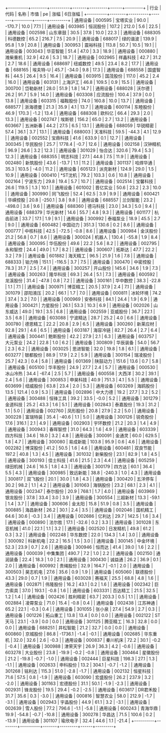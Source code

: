 +----------+--------+----------+-------+---------+------+---------+
|   行业   |  代码  |   名称   | 市值  |   pe    | 涨幅 | 6日涨幅 |
+----------+--------+----------+-------+---------+------+---------+
| 通用设备 | 000595 | 宝塔实业 | 90.0  | -170.7  | 10.0 |  77.1   |
| 通用设备 | 603985 | 恒润股份 | 107.2 |  212.0  | 5.6  |  22.5   |
| 通用设备 | 002598 | 山东章鼓 | 30.5  |  37.8   | 10.0 |  22.3   |
| 通用设备 | 688305 | 科德数控 | 65.2  |  216.7  | 7.5  |  20.9   |
| 通用设备 | 688017 | 绿的谐波 | 139.9 |  95.8   | 1.9  |  20.8   |
| 通用设备 | 300953 | 震裕科技 | 113.8 |  50.7   | 10.5 |  19.1   |
| 通用设备 | 003043 | 华亚智能 | 51.4  |  47.0   | 3.3  |  18.9   |
| 通用设备 | 000880 | 潍柴重机 | 32.9  |  42.6   | 5.3  |  18.7   |
| 通用设备 | 002965 | 祥鑫科技 | 42.7  |  31.2   | 2.7  |  18.6   |
| 通用设备 | 688697 | 纽威数控 | 49.5  |  23.4   | 8.2  |  17.7   |
| 通用设备 | 688165 | 埃夫特-U | 45.7  |  -34.0  | 9.8  |  17.3   |
| 通用设备 | 688558 | 国盛智科 | 44.5  |  26.4   | 9.5  |  16.4   |
| 通用设备 | 603915 | 国茂股份 | 117.0 |  45.2   | 2.4  |  16.0   |
| 通用设备 | 603131 | 上海沪工 | 46.8  |  109.5  | 0.9  |  15.5   |
| 通用设备 | 300700 | 岱勒新材 | 28.0  |  51.9   | 1.8  |  14.7   |
| 通用设备 | 688028 |  沃尔德  | 26.2  |  91.7   | 5.9  |  14.0   |
| 通用设备 | 603308 | 应流股份 | 100.4 |  37.9   | 0.0  |  13.8   |
| 通用设备 | 603315 | 福鞍股份 | 74.0  |  160.8  | 10.0 |  13.7   |
| 通用设备 | 688577 | 浙海德曼 | 21.3  |  35.9   | 4.1  |  13.7   |
| 通用设备 | 600114 | 东睦股份 | 46.9  |  170.3  | -1.2 |  13.4   |
| 通用设备 | 688308 |  欧科亿  | 66.4  |  29.3   | 2.0  |  13.3   |
| 通用设备 | 002747 |  埃斯顿  | 156.2 |  65.0   | 2.7  |  13.2   |
| 通用设备 | 603667 | 五洲新春 | 44.2  |  27.5   | 6.5  |  13.1   |
| 通用设备 | 688059 | 华锐精密 | 57.4  |  36.1   | 3.7  |  13.1   |
| 通用设备 | 688003 | 天准科技 | 59.5  |  -44.3  | 4.1  |  12.9   |
| 通用设备 | 002552 | 宝鼎科技 | 41.6  |  633.9  | 0.1  |  12.7   |
| 通用设备 | 300345 | 华民股份 | 25.7  | 1778.4  | -0.7 |  12.6   |
| 通用设备 | 002158 | 汉钟精机 | 96.9  |  26.6   | 3.2  |  12.3   |
| 通用设备 | 301029 |  怡合达  | 320.6 |  79.4   | 5.3  |  12.3   |
| 通用设备 | 688355 | 明志科技 | 27.1  |  44.8   | 7.5  |  11.9   |
| 通用设备 | 002480 | 新筑股份 | 43.6  |  -13.7  | 1.1  |  11.2   |
| 通用设备 | 301137 | 哈焊华通 | 35.3  |  103.5  | -4.0 |  11.2   |
| 通用设备 | 605123 | 派克新材 | 124.9 |  29.0   | 1.5  |  10.9   |
| 通用设备 | 000410 | *ST沈机  | 79.2  |  103.3  | 0.6  |  10.8   |
| 通用设备 | 002164 | 宁波东力 | 29.8  |  19.4   | 5.7  |  10.7   |
| 通用设备 | 002514 | 宝馨科技 | 26.6  |  119.5  | 1.3  |  10.1   |
| 通用设备 | 601002 | 晋亿实业 | 50.6  |  23.2   | 2.3  |  10.0   |
| 通用设备 | 300990 | 同飞股份 | 52.4  |  62.5   | 3.9  |   9.9   |
| 通用设备 | 600421 | 华嵘控股 | 20.8  | -250.1  | 3.8  |   9.8   |
| 通用设备 | 688557 | 兰剑智能 | 23.2  | -498.0  | 3.6  |   9.6   |
| 通用设备 | 688360 | 德马科技 | 23.0  |  34.3   | 5.0  |   9.4   |
| 通用设备 | 688379 | 华光新材 | 14.6  |  55.7   | 4.8  |   9.3   |
| 通用设备 | 601177 | 杭齿前进 | 33.7  |  17.1   | 1.9  |   9.1   |
| 通用设备 | 300992 | 泰福泵业 | 18.9  |  45.5   | 2.7  |   9.0   |
| 通用设备 | 600482 | 中国动力 | 351.3 |  130.6  | 0.2  |   8.6   |
| 通用设备 | 000777 | 中核科技 | 42.5  |  -72.5  | -0.8 |   8.6   |
| 通用设备 | 300984 | 金沃股份 | 21.2  |  56.8   | 0.7  |   8.6   |
| 通用设备 | 300024 |  机器人  | 130.4 |  -55.8  | 1.9  |   8.4   |
| 通用设备 | 300095 | 华伍股份 | 49.6  |  22.2   | 5.6  |   8.2   |
| 通用设备 | 002795 | 永和智控 | 24.4  |  49.0   | 1.7  |   8.2   |
| 通用设备 | 300607 |  拓斯达  | 47.7  |  22.2   | 3.2  |   7.9   |
| 通用设备 | 601882 | 海天精工 | 96.5  |  21.9   | 1.6  |   7.8   |
| 通用设备 | 688333 |  铂力特  | 151.1 | -116.5  | 3.7  |   7.5   |
| 通用设备 | 300470 | 中密控股 | 78.3  |  31.7   | 2.5  |   7.4   |
| 通用设备 | 300257 | 开山股份 | 145.6 |  34.6   | 1.9  |   7.3   |
| 通用设备 | 300263 | 隆华科技 | 69.3  |  26.4   | 5.1  |   7.3   |
| 通用设备 | 600592 | 龙溪股份 | 31.4  |  -47.8  | 0.8  |   7.2   |
| 通用设备 | 300161 | 华中数控 | 38.3  |  -22.8  | 1.1  |   7.1   |
| 通用设备 | 300971 | 博亚精工 | 20.5  |  37.9   | 2.4  |   7.1   |
| 通用设备 | 301079 | 邵阳液压 | 20.2  |  66.1   | 1.7  |   7.0   |
| 通用设备 | 000811 | 冰轮环境 | 74.2  |  37.4   | 3.2  |   7.0   |
| 通用设备 | 000969 | 安泰科技 | 84.1  |  24.4   | 1.9  |   6.9   |
| 通用设备 | 300421 | 力星股份 | 26.1  |  53.3   | 10.3 |   6.9   |
| 通用设备 | 002026 | 山东威达 | 49.0  |  19.1   | 3.5  |   6.8   |
| 通用设备 | 002559 | 亚威股份 | 36.7  |  22.1   | 3.5  |   6.8   |
| 通用设备 | 603088 | 宁波精达 | 28.7  |  25.2   | 4.0  |   6.6   |
| 通用设备 | 300780 | 德恩精工 | 22.2  |  20.8   | 2.9  |   6.5   |
| 通用设备 | 300260 | 新莱应材 | 92.8  |  29.1   | 4.6  |   6.5   |
| 通用设备 | 603187 | 海容冷链 | 82.7  |  26.4   | 2.7  |   6.4   |
| 通用设备 | 300441 | 鲍斯股份 | 42.2  |  27.9   | 2.1  |   6.3   |
| 通用设备 | 603757 | 大元泵业 | 24.2  |  22.8   | 1.0  |   6.2   |
| 通用设备 | 300809 | 华辰装备 | 54.0  |  56.7   | 2.3  |   6.2   |
| 通用设备 | 003025 | 思进智能 | 32.0  |  19.8   | 1.8  |   6.1   |
| 通用设备 | 603277 | 银都股份 | 88.9  |  17.9   | 2.2  |   5.9   |
| 通用设备 | 300154 | 瑞凌股份 | 25.7  |  42.3   | 0.4  |   5.8   |
| 通用设备 | 601369 | 陕鼓动力 | 151.6 |  13.6   | 0.7  |   5.8   |
| 通用设备 | 605100 | 华丰股份 | 24.9  |  27.7   | 2.4  |   5.7   |
| 通用设备 | 000530 | 冰山冷热 | 34.4  |  -67.4  | 2.5  |   5.7   |
| 通用设备 | 600558 |  大西洋  | 30.2  |  39.1   | 2.4  |   5.6   |
| 通用设备 | 300853 | 申昊科技 | 40.9  |  751.3  | 4.1  |   5.5   |
| 通用设备 | 603699 | 纽威股份 | 63.8  |  23.4   | 2.0  |   5.3   |
| 通用设备 | 603269 | 海鸥股份 | 13.5  |  121.4  | 0.9  |   5.3   |
| 通用设备 | 002896 | 中大力德 | 19.2  |  27.7   | 3.2  |   5.2   |
| 通用设备 | 300488 | 恒锋工具 | 39.2  |  33.5   | -0.0 |   5.2   |
| 通用设备 | 301279 | 金道科技 | 25.2  |  43.3   | 1.6  |   5.1   |
| 通用设备 | 002843 | 泰嘉股份 | 19.3  |  31.2   | 1.1  |   5.0   |
| 通用设备 | 002760 | 凤形股份 | 20.8  |  27.9   | 2.2  |   5.0   |
| 通用设备 | 300228 | 富瑞特装 | 35.4  |  -40.6  | 1.1  |   5.0   |
| 通用设备 | 300126 | 锐奇股份 | 17.6  |  316.1  | 2.1  |   4.9   |
| 通用设备 | 002903 | 宇环数控 | 21.2  |  20.3   | 1.4  |   4.9   |
| 通用设备 | 300943 | 春晖智控 | 31.0  |  64.3   | 1.6  |   4.9   |
| 通用设备 | 603339 | 四方科技 | 34.6  |  18.0   | 3.2  |   4.8   |
| 通用设备 | 300091 |  金通灵  | 60.0  |  629.5  | 1.8  |   4.7   |
| 通用设备 | 300080 | 易成新能 | 103.8 |  95.9   | 0.6  |   4.6   |
| 通用设备 | 002282 | 博深股份 | 41.2  |  50.5   | 1.6  |   4.6   |
| 通用设备 | 600481 | 双良节能 | 197.2 |  40.8   | 1.3  |   4.5   |
| 通用设备 | 301032 | 新柴股份 | 23.1  |  82.9   | 1.8  |   4.5   |
| 通用设备 | 300193 | 佳士科技 | 41.6  |  21.5   | 2.3  |   4.4   |
| 通用设备 | 605259 | 绿田机械 | 24.6  |  16.5   | 1.8  |   4.3   |
| 通用设备 | 300179 |  四方达  | 60.1  |  36.4   | 5.5  |   4.3   |
| 通用设备 | 300985 | 致远新能 | 38.8  | -240.3  | 1.0  |   4.3   |
| 通用设备 | 300817 | 双飞股份 | 20.1  |  30.0   | 1.8  |   4.3   |
| 通用设备 | 300420 | 五洋停车 | 30.2  |  98.2   | 1.1  |   4.2   |
| 通用设备 | 301063 | 海锅股份 | 23.2  |  68.1   | 2.3  |   4.1   |
| 通用设备 | 002347 | 泰尔股份 | 20.9  |  768.1  | 1.7  |   4.0   |
| 通用设备 | 603969 | 银龙股份 | 37.8  |  33.4   | 3.0  |   3.9   |
| 通用设备 | 300554 | 三超新材 | 13.3  |  -59.1  | 1.4  |   3.7   |
| 通用设备 | 300606 |  金太阳  | 15.8  |  51.9   | 0.8  |   3.5   |
| 通用设备 | 300885 | 海昌新材 | 26.2  |  30.1   | 2.4  |   3.5   |
| 通用设备 | 002046 | 国机精工 | 64.6  |  30.6   | -0.3 |   3.4   |
| 通用设备 | 002686 |  亿利达  | 29.7  |  142.5  | 1.6  |   3.4   |
| 通用设备 | 000890 |  法尔胜  | 17.1  |  -32.6  | 0.2  |   3.3   |
| 通用设备 | 301028 | 东亚机械 | 41.0  |  22.1   | 1.1  |   3.2   |
| 通用设备 | 002520 | 日发精机 | 49.8  |  61.2   | 0.3  |   3.2   |
| 通用设备 | 002248 | 华东数控 | 22.0  |  134.3  | 1.4  |   3.0   |
| 通用设备 | 300092 | 科新机电 | 22.2  |  16.5   | 1.5  |   3.0   |
| 通用设备 | 300145 | 中金环境 | 52.3  |  23.9   | 0.7  |   2.6   |
| 通用设备 | 300946 |  恒而达  | 41.4  |  39.0   | 1.6  |   2.2   |
| 通用设备 | 000039 | 中集集团 | 490.7 |   7.2   | 1.0  |   2.2   |
| 通用设备 | 002150 | 通润装备 | 22.4  |  18.3   | 1.0  |   2.1   |
| 通用设备 | 300430 |  诚益通  | 26.2  |  36.9   | 0.1  |   2.0   |
| 通用设备 | 600992 | 贵绳股份 | 32.9  |  164.7  | -0.1 |   2.0   |
| 通用设备 | 300503 | 昊志机电 | 27.6  |  35.6   | 0.9  |   1.9   |
| 通用设备 | 605060 | 联德股份 | 43.3  |  29.0   | 0.7  |   1.9   |
| 通用设备 | 603028 |  赛福天  | 25.5  |  68.8   | 4.8  |   1.6   |
| 通用设备 | 002871 | 伟隆股份 | 16.2  |  43.1   | 0.2  |   1.6   |
| 通用设备 | 002342 | 巨力索具 | 37.0  |  193.1  | -0.8 |   1.6   |
| 通用设备 | 603331 | 百达精工 | 21.5  |  32.5   | 1.2  |   1.4   |
| 通用设备 | 002426 | 胜利精密 | 63.7  |  203.3  | 0.5  |   1.1   |
| 通用设备 | 002884 | 凌霄泵业 | 71.0  |  15.4   | -0.8 |   0.4   |
| 通用设备 | 002438 | 江苏神通 | 65.2  |  22.1   | -0.3 |   0.4   |
| 通用设备 | 301055 |  张小泉  | 27.4  |  54.9   | 2.7  |   0.3   |
| 通用设备 | 001226 | 拓山重工 | 13.8  |  13.4   | 0.0  |   0.0   |
| 通用设备 | 002122 |  ST天马  | 23.1  |  -3.9   | 0.0  |   0.0   |
| 通用设备 | 301125 | 腾亚精工 | 16.3  |  32.8   | 0.0  |   0.0   |
| 通用设备 | 688251 | 井松智能 | 21.2  |  32.7   | 0.0  |   0.0   |
| 通用设备 | 600860 | 京城股份 | 86.8  | -1736.1 | -1.4 |  -0.1   |
| 通用设备 | 002685 | 华东重机 | 32.0  |  32.6   | 2.6  |  -0.3   |
| 通用设备 | 000837 | 秦川机床 | 72.2  |  30.1   | -0.2 |  -0.4   |
| 通用设备 | 300988 | 津荣天宇 | 26.9  |  36.3   | 4.2  |  -0.6   |
| 通用设备 | 603278 | 大业股份 | 23.8  |  -19.9  | -0.2 |  -0.8   |
| 通用设备 | 300464 | 星徽股份 | 21.2  |  -19.8  | -0.7 |  -1.0   |
| 通用设备 | 002444 | 巨星科技 | 198.3 |  27.1   | 1.3  |  -1.1   |
| 通用设备 | 002633 | 申科股份 | 13.2  |  304.1  | -0.7 |  -1.2   |
| 通用设备 | 301268 |  铭利达  | 115.3 |  51.0   | -2.8 |  -1.7   |
| 通用设备 | 002132 | 恒星科技 | 71.6  |  57.5   | 0.8  |  -1.9   |
| 通用设备 | 603090 | 宏盛股份 | 26.2  |  237.9  | 3.2  |  -2.0   |
| 通用设备 | 301163 | 宏德股份 | 31.1  |  50.1   | -1.9 |  -2.3   |
| 通用设备 | 002931 | 锋龙股份 | 19.5  |  29.4   | -0.2 |  -2.5   |
| 通用设备 | 603617 | DR君禾股 | 31.7  |  35.6   | 0.3  |  -3.0   |
| 通用设备 | 000816 | 智慧农业 | 58.0  |  212.9  | -1.7 |  -3.1   |
| 通用设备 | 002943 | 宇晶股份 | 44.9  |  61.1   | 3.2  |  -3.1   |
| 通用设备 | 002639 | 雪人股份 | 77.2  |  796.6  | -1.1 |  -5.8   |
| 通用设备 | 600243 | 青海华鼎 | 19.9  |  -54.8  | -0.7 |  -10.8  |
| 通用设备 | 300278 |  华昌达  | 71.5  |  100.6  | 0.2  |  -13.9  |
| 通用设备 | 301107 | 瑜欣电子 | 32.4  |  44.6   | 1.1  |  -21.4  |
+----------+--------+----------+-------+---------+------+---------+
